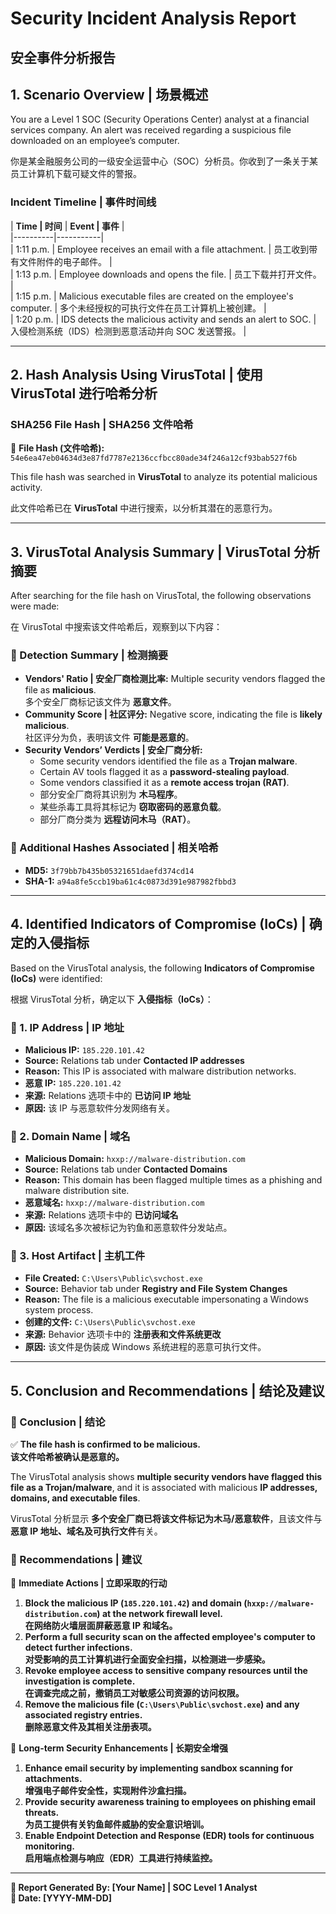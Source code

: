 # **Security Incident Analysis Report**  
## **安全事件分析报告**  

## **1. Scenario Overview | 场景概述**  
You are a Level 1 SOC (Security Operations Center) analyst at a financial services company. An alert was received regarding a suspicious file downloaded on an employee’s computer.  

你是某金融服务公司的一级安全运营中心（SOC）分析员。你收到了一条关于某员工计算机下载可疑文件的警报。  

### **Incident Timeline | 事件时间线**  
| **Time | 时间**  | **Event | 事件**  |  
|----------|-----------|  
| 1:11 p.m. | Employee receives an email with a file attachment. | 员工收到带有文件附件的电子邮件。 |  
| 1:13 p.m. | Employee downloads and opens the file. | 员工下载并打开文件。 |  
| 1:15 p.m. | Malicious executable files are created on the employee's computer. | 多个未经授权的可执行文件在员工计算机上被创建。 |  
| 1:20 p.m. | IDS detects the malicious activity and sends an alert to SOC. | 入侵检测系统（IDS）检测到恶意活动并向 SOC 发送警报。 |  

---

## **2. Hash Analysis Using VirusTotal | 使用 VirusTotal 进行哈希分析**  
### **SHA256 File Hash | SHA256 文件哈希**  
🔹 **File Hash (文件哈希):** `54e6ea47eb04634d3e87fd7787e2136ccfbcc80ade34f246a12cf93bab527f6b`  

This file hash was searched in **VirusTotal** to analyze its potential malicious activity.  

此文件哈希已在 **VirusTotal** 中进行搜索，以分析其潜在的恶意行为。  

---

## **3. VirusTotal Analysis Summary | VirusTotal 分析摘要**  
After searching for the file hash on VirusTotal, the following observations were made:  

在 VirusTotal 中搜索该文件哈希后，观察到以下内容：  

### **🔹 Detection Summary | 检测摘要**  
- **Vendors' Ratio | 安全厂商检测比率:**  Multiple security vendors flagged the file as **malicious**.  
  多个安全厂商标记该文件为 **恶意文件**。  
- **Community Score | 社区评分:** Negative score, indicating the file is **likely malicious**.  
  社区评分为负，表明该文件 **可能是恶意的**。  
- **Security Vendors’ Verdicts | 安全厂商分析:**  
  - Some security vendors identified the file as a **Trojan malware**.  
  - Certain AV tools flagged it as a **password-stealing payload**.  
  - Some vendors classified it as a **remote access trojan (RAT)**.  
  - 部分安全厂商将其识别为 **木马程序**。  
  - 某些杀毒工具将其标记为 **窃取密码的恶意负载**。  
  - 部分厂商分类为 **远程访问木马（RAT）**。  

### **🔹 Additional Hashes Associated | 相关哈希**  
- **MD5:** `3f79bb7b435b05321651daefd374cd14`  
- **SHA-1:** `a94a8fe5ccb19ba61c4c0873d391e987982fbbd3`  

---

## **4. Identified Indicators of Compromise (IoCs) | 确定的入侵指标**  

Based on the VirusTotal analysis, the following **Indicators of Compromise (IoCs)** were identified:  

根据 VirusTotal 分析，确定以下 **入侵指标（IoCs）**：  

### **🔹 1. IP Address | IP 地址**  
- **Malicious IP:** `185.220.101.42`  
- **Source:** Relations tab under **Contacted IP addresses**  
- **Reason:** This IP is associated with malware distribution networks.  
- **恶意 IP:** `185.220.101.42`  
- **来源:** Relations 选项卡中的 **已访问 IP 地址**  
- **原因:** 该 IP 与恶意软件分发网络有关。  

### **🔹 2. Domain Name | 域名**  
- **Malicious Domain:** `hxxp://malware-distribution.com`  
- **Source:** Relations tab under **Contacted Domains**  
- **Reason:** This domain has been flagged multiple times as a phishing and malware distribution site.  
- **恶意域名:** `hxxp://malware-distribution.com`  
- **来源:** Relations 选项卡中的 **已访问域名**  
- **原因:** 该域名多次被标记为钓鱼和恶意软件分发站点。  

### **🔹 3. Host Artifact | 主机工件**  
- **File Created:** `C:\Users\Public\svchost.exe`  
- **Source:** Behavior tab under **Registry and File System Changes**  
- **Reason:** The file is a malicious executable impersonating a Windows system process.  
- **创建的文件:** `C:\Users\Public\svchost.exe`  
- **来源:** Behavior 选项卡中的 **注册表和文件系统更改**  
- **原因:** 该文件是伪装成 Windows 系统进程的恶意可执行文件。  

---

## **5. Conclusion and Recommendations | 结论及建议**  
### **🔹 Conclusion | 结论**  
✅ **The file hash is confirmed to be malicious.**  
**该文件哈希被确认是恶意的。**  

The VirusTotal analysis shows **multiple security vendors have flagged this file as a Trojan/malware**, and it is associated with malicious **IP addresses, domains, and executable files**.  

VirusTotal 分析显示 **多个安全厂商已将该文件标记为木马/恶意软件**，且该文件与**恶意 IP 地址、域名及可执行文件**有关。  

### **🔹 Recommendations | 建议**  
📌 **Immediate Actions | 立即采取的行动**
1. **Block the malicious IP (`185.220.101.42`) and domain (`hxxp://malware-distribution.com`) at the network firewall level.**  
   **在网络防火墙层面屏蔽恶意 IP 和域名。**  
2. **Perform a full security scan on the affected employee's computer to detect further infections.**  
   **对受影响的员工计算机进行全面安全扫描，以检测进一步感染。**  
3. **Revoke employee access to sensitive company resources until the investigation is complete.**  
   **在调查完成之前，撤销员工对敏感公司资源的访问权限。**  
4. **Remove the malicious file (`C:\Users\Public\svchost.exe`) and any associated registry entries.**  
   **删除恶意文件及其相关注册表项。**  

📌 **Long-term Security Enhancements | 长期安全增强**
1. **Enhance email security by implementing sandbox scanning for attachments.**  
   **增强电子邮件安全性，实现附件沙盒扫描。**  
2. **Provide security awareness training to employees on phishing email threats.**  
   **为员工提供有关钓鱼邮件威胁的安全意识培训。**  
3. **Enable Endpoint Detection and Response (EDR) tools for continuous monitoring.**  
   **启用端点检测与响应（EDR）工具进行持续监控。**  

---

**🔎 Report Generated By: [Your Name] | SOC Level 1 Analyst**  
**📅 Date: [YYYY-MM-DD]**  

